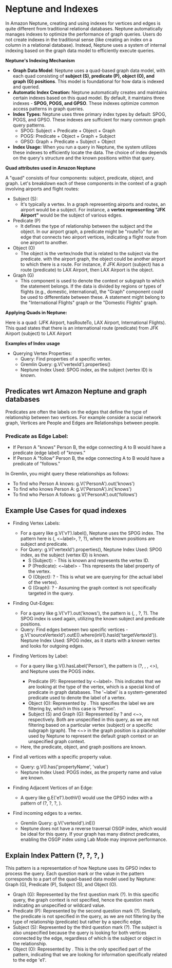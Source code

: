 # Neptune and Indexes


In Amazon Neptune, creating and using indexes for vertices and edges is quite different from traditional relational databases.
Neptune automatically manages indexes to optimize the performance of graph queries. Users do not create indexes in the 
traditional sense (like creating an index on a column in a relational database). Instead, Neptune uses a system of internal 
indexing based on the graph data model to efficiently execute queries.

**Neptune's Indexing Mechanism**
- **Graph Data Model**: Neptune uses a quad-based graph data model, with each quad consisting of **subject (S), predicate (P), object (O), 
and graph (G) positions**. This model is foundational for how data is indexed and queried.
- **Automatic Index Creation:** Neptune automatically creates and maintains certain indexes based on this quad model. 
By default, it maintains three indexes - **SPOG, POGS, and GPSO**. These indexes optimize common access patterns in graph queries.
- **Index Types:** Neptune uses three primary index types by default: SPOG, POGS, and GPSO. These indexes are sufficient for many common graph query patterns.
  - SPOG: Subject + Predicate + Object + Graph
  - POGS: Predicate + Object + Graph + Subject
  - GPSO: Graph + Predicate + Subject + Object
- **Index Usage:** When you run a query in Neptune, the system utilizes these indexes to efficiently locate the data. 
The choice of index depends on the query's structure and the known positions within that query.

**Quad  attributes used  in Amazon Neptune**

A "quad" consists of four components: subject, predicate, object, and graph. Let's breakdown
each of these components in the context of a graph involving airports and flight routes:

- Subject (S): 
  - It's typically a vertex. In a graph representing airports and routes, an airport would be a subject. For instance, 
a **vertex representing "JFK Airport"** would be the subject of various edges.
- Predicate (P)
  - It defines the type of relationship between the subject and the object. In our airport graph, a predicate 
might be "routeTo" for an edge that connects two airport vertices, indicating a flight route from one airport to another.
- Object (O)
  - The object is the vertex/node that is related to the subject via the predicate. with the airport graph, the object could be another airport to which there is a route. 
For instance, if JFK Airport (subject) has a route (predicate) to LAX Airport, then LAX Airport is the object.
- Graph (G)
  - This component is used to denote the context or subgraph to which the statement belongs. If the data is divided by regions or types of flights (e.g., domestic, international), the "Graph" 
component could be used to differentiate between these. A statement might belong to the "International Flights" graph or the "Domestic Flights" graph.

**Applying Quads in Neptune:**

Here is a quad: (JFK Airport, hasRouteTo, LAX Airport, International Flights). This quad states that there is an international route (predicate) from JFK Airport (subject) to LAX Airport 

**Examples of Index usage**
- Querying Vertex Properties:
  - Query: Find properties of a specific vertex.
  - Gremlin Query: g.V('vertexId').properties()
  - Neptune Index Used: SPOG index, as the subject (vertex ID) is known.

## Predicates wrt Amazon Neptune and graph databases
Predicates are often the labels on the edges that define the type of relationship between two vertices. For example consider a social network graph,
Vertices are People and Edges are Relationships between people.

### Predicate as Edge Label:
- If Person A "knows" Person B, the edge connecting A to B would have a predicate (edge label) of "knows."
- If Person A "follow" Person B, the edge connecting A to B would have a predicate of "follows."

In Gremlin, you might query these relationships as follows:
- To find who Person A knows: g.V('PersonA').out('knows')
- To find who knows Person A: g.V('PersonA').in('knows')
- To find who Person A follows: g.V('PersonA').out('follows')

## Example Use Cases for quad indexes
* Finding Vertex Labels: 
  * For a query like g.V('v1').label(), Neptune uses the SPOG index. The pattern here is (<v1>, <~label>, ?, ?), where the known positions are subject and predicate.
  * For Query: g.V('vertexId').properties(), Neptune Index Used: SPOG index, as the subject (vertex ID) is known.
    * S (Subject): <v1> - This is known and represents the vertex ID. 
    * P (Predicate): <~label> - This represents the label property of the vertex. 
    * O (Object): ? - This is what we are querying for (the actual label of the vertex). 
    * G (Graph): ? - Assuming the graph context is not specifically targeted in the query.
* Finding Out-Edges: 
  * For a query like g.V('v1').out('knows'), the pattern is (<v1>, <knows>, ?, ?). The SPOG index is used again, utilizing the known subject and predicate positions. 
  * Query: Find edges between two specific vertices - g.V('sourceVertexId').outE().where(inV().hasId('targetVertexId')). 
Neptune Index Used: SPOG index, as it starts with a known vertex and looks for outgoing edges.
* Finding Vertices by Label: 
  * For a query like g.V().hasLabel('Person'), the pattern is (?, <label>, <Person>, <>), and Neptune uses the POGS index.
    * Predicate (P): Represented by <~label>. This indicates that we are looking at the type of the vertex, which is a special kind of predicate in graph databases. The '~label' is a system-generated predicate used to denote the label of a vertex. 
    * Object (O): Represented by <Person>. This specifies the label we are filtering by, which in this case is 'Person'. 
    * Subject (S) and Graph (G): Represented by ? and <~>, respectively. Both are unspecified in this query, as we are not filtering based on a particular vertex (subject) or a specific subgraph (graph). The <~> in the graph position is a placeholder used by Neptune to represent the default graph context or an unspecified graph context.
  * Here, the predicate, object, and graph positions are known.
  
* Find all vertices with a specific property value.
  * Query: g.V().has('propertyName', 'value')
  * Neptune Index Used: POGS index, as the property name and value are known.
* Finding Adjacent Vertices of an Edge: 
  * A query like g.E('e1').bothV() would use the GPSO index with a pattern of (?, ?, ?, <e1>).
* Find incoming edges to a vertex.
  * Gremlin Query: g.V('vertexId').inE()
  * Neptune does not have a reverse traversal OSGP index, which would be ideal for this query. 
If your graph has many distinct predicates, enabling the OSGP index using Lab Mode may improve performance.


## Explain Index Pattern (?, ?, ?, <e1>) 
This pattern is a representation of how Neptune uses its GPSO index to process the query. Each question mark or the 
value in the pattern corresponds to a part of the quad-based data model used by Neptune: Graph (G), Predicate (P), Subject (S), and Object (O).

- Graph (G): Represented by the first question mark (?). In this specific query, the graph context is not specified, hence the question mark indicating an unspecified or wildcard value.
- Predicate (P): Represented by the second question mark (?). Similarly, the predicate is not specified in the query, as we are not filtering by the type of relationship (predicate) but rather by a specific edge.
- Subject (S): Represented by the third question mark (?). The subject is also unspecified because the query is looking for both vertices connected by the edge, regardless of which is the subject or object in the relationship.
- Object (O): Represented by <e1>. This is the only specified part of the pattern, indicating that we are looking for information specifically related to the edge 'e1'.
